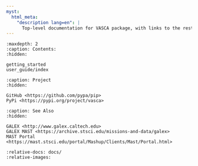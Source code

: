 ```yaml
---
myst:
  html_meta:
    "description lang=en": |
      Top-level documentation for VASCA package, with links to the rest of the site..
---
```

<!-- start Sidebar -->
```{toctree}
:maxdepth: 2
:caption: Contents:
:hidden:
   
getting_started
user_guide/index
```

```{toctree}
:caption: Project
:hidden:

GitHub <https://github.com/pypa/pip>
PyPi <https://pypi.org/project/vasca>
```

```{toctree}
:caption: See Also
:hidden:

GALEX <http://www.galex.caltech.edu>
GALEX MAST <https://archive.stsci.edu/missions-and-data/galex>
MAST Portal <https://mast.stsci.edu/portal/Mashup/Clients/Mast/Portal.html>
```
<!-- end Sidebar -->

<!-- start Intro -->
```{include} ../README.md
:relative-docs: docs/
:relative-images:
```
<!-- end Intro -->

<!-- # Modules

```{autodoc2-summary}
:renderer: myst

~vasca.resource_manager.ResourceManager
~vasca.field.GALEXField
``` -->

